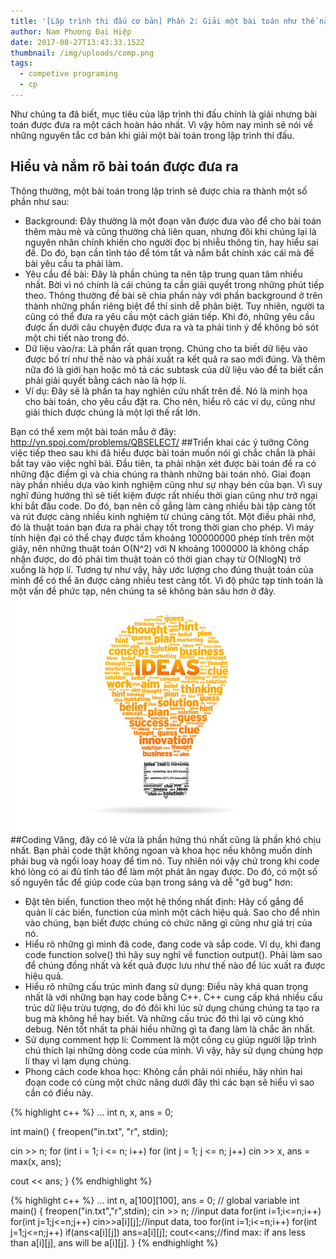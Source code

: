 ```yaml
---
title: '[Lập trình thi đấu cơ bản] Phần 2: Giải một bài toán như thế nào?'
author: Nam Phương Đại Hiệp
date: 2017-08-27T13:43:33.152Z
thumbnail: /img/uploads/comp.png
tags:
  - competive programing
  - cp
---
```

Như chúng ta đã biết, mục tiêu của lập trình thi đấu chính là giải nhưng bài toán được đưa ra một cách hoàn hảo nhất. Vì vậy hôm nay mình sẽ nói về những nguyên tắc cơ bản khi giải một bài toán trong lập trình thi đấu.
## Hiểu và nắm rõ bài toán được đưa ra
Thông thường, một bài toán trong lập trình sẽ được chia ra thành một số phần như sau:
- Background: Đây thường là một đoạn văn được đưa vào để cho bài toán thêm màu mè và cũng thường chả liên quan, nhưng đôi khi chúng lại là nguyên nhân chính khiến cho người đọc bị nhiễu thông tin, hay hiểu sai đề. Do đó, bạn cần tỉnh táo để tóm tắt và nắm bắt chính xác cái mà đề bài yêu cầu ta phải làm.
- Yêu cầu đề bài: Đây là phần chúng ta nên tập trung quan tâm nhiều nhất. Bời vì nó chính là cái chúng ta cần giải quyết trong những phút tiếp theo. Thông thường đề bài sẽ chia phần này với phần background ở trên thành những phần riêng biệt để thí sinh dễ phân biệt. Tuy nhiên, người ta cũng có thể đưa ra yêu cầu một cách gián tiếp. Khi đó, những yêu cầu được ẩn dưới câu chuyện được đưa ra và ta phải tinh ý để không bỏ sót một chi tiết nào trong đó.
- Dữ liệu vào/ra: Là phần rất quan trọng. Chúng cho ta biết dữ liệu vào được bố trí như thế nào và phải xuất ra kết quả ra sao mới đúng. Và thêm nữa đó là giới hạn hoặc mô tả các subtask của dữ liệu vào để ta biết cần phải giải quyết bằng cách nào là hợp lí.
- Ví dụ: Đây sẽ là phần ta hay nghiên cứu nhất trên đề. Nó là minh họa cho bài toán, cho yêu cầu đặt ra. Cho nên, hiểu rõ các ví dụ, cũng như giải thích được chúng là một lợi thế rất lớn.

Bạn có thể xem một bài toán mẫu ở đây: http://vn.spoj.com/problems/QBSELECT/
##Triển khai các ý tưởng
Công việc tiếp theo sau khi đã hiểu được bài toán muốn nói gì chắc chắn là phải bắt tay vào việc nghĩ bài. Đầu tiên, ta phải nhận xét được bài toán đề ra có những đặc điểm gì và chia chúng ra thành những bài toán nhỏ. Giai đoạn này phần nhiều dựa vào kinh nghiệm cũng như sự nhạy bén của bạn. Vì suy nghĩ đúng hướng thì sẽ tiết kiệm được rất nhiều thời gian cũng như trở ngại khi bắt đầu code. Do đó, bạn nên cố gắng làm càng nhiều bài tập càng tốt và rút được càng nhiều kinh nghiệm từ chúng càng tốt. Một điều phải nhớ, đó là thuật toán bạn đưa ra phải chạy tốt trong thời gian cho phép. Vì máy tính hiện đại có thể chạy được tầm khoảng 100000000 phép tính trên một giây, nên những thuật toán O(N^2) với N khoảng 1000000 là không chấp nhận được, do đó phải tìm thuật toán có thời gian chạy từ O(NlogN) trở xuống là hợp lí. Tương tự như vậy, hãy ước lượng cho đúng thuật toán của mình để có thể ăn được càng nhiều test càng tốt. Vì độ phức tạp tính toán là một vấn đề phức tạp, nên chúng ta sẽ không bàn sâu hơn ở đây.
![undefined](/img/uploads/0202.jpg)
##Coding
 Vâng, đây có lẽ vừa là phần hứng thú nhất cũng là phần khó chịu nhất. Bạn phải code thật không ngoan và khoa học nếu không muốn dính phải bug và ngồi loay hoay để tìm nó. Tuy nhiên nói vậy chứ trong khi code khó lòng có ai đủ tỉnh táo để làm một phát ăn ngay được. Do đó, có một số số nguyên tắc để giúp code của bạn trong sáng và dễ "gỡ bug" hơn:
- Đặt tên biến, function theo một hệ thống nhất định: Hãy cố gắng để quản lí các biến, function của mình một cách hiệu quả. Sao cho để nhìn vào chúng, bạn biết được chúng có chức năng gì cũng như giá trị của nó.
- Hiểu rõ những gì mình đã code, đang code và sắp code. Ví dụ, khi đang code function solve() thì hãy suy nghĩ về function output(). Phải làm sao để chúng đồng nhất và kết quả được lưu như thế nào để lúc xuất ra được hiệu quả.
- Hiểu rõ những cấu trúc mình đang sử dụng: Điều này khá quan trọng nhất là với những bạn hay code bằng C++. C++ cung cấp khá nhiều cấu trúc dữ liệu trừu tượng, do đó đôi khi lúc sử dụng chúng chúng ta tạo ra bug mà không hề hay biết. Và những cấu trúc đó thì lại vô cùng khó debug. Nên tốt nhất ta phải hiều những gì ta đang làm là chắc ăn nhất.
- Sử dụng comment hợp lí: Comment là một công cụ giúp người lập trình chú thích lại những dòng code của mình. Vì vậy, hãy sử dụng chúng hợp lí thay vì lạm dụng chúng.
- Phong cách code khoa học: Không cần phải nói nhiều, hãy nhìn hai đoạn code có cùng một chức năng dưới đây thì các bạn sẽ hiểu vì sao cần có điều này.

{% highlight c++ %}
...
int n, x, ans = 0;

int main() {
  freopen("in.txt", "r", stdin);
  
  cin >> n;
  for (int i = 1; i <= n; i++)
    for (int j = 1; j <= n; j++)
      cin >> x, ans = max(x, ans);
  
  cout << ans;
}
{% endhighlight %}  


{% highlight c++ %}
... 
int n, a[100][100], ans = 0; // global variable
int main() {
  freopen("in.txt","r",stdin); cin >> n; //input data
  for(int i=1;i<=n;i++) for(int j=1;j<=n;j++) cin>>a[i][j];//input data, too
  for(int i=1;i<=n;i++) for(int j=1;j<=n;j++) 
  if(ans<a[i][j]) ans=a[i][j]; cout<<ans;//find max: if ans less than a[i][j], ans will be a[i][j].
}
{% endhighlight %}
